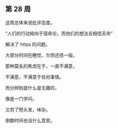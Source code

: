 ## 第 28 周

这周总体来说批评态度。

“人们的行动倾向于宿命论，而他们的想法去相信天命” 

解决了 https 的问题。

大部分时间在睡觉，欠债还债一般。

那种莫名的焦虑在于，一直不满意，

不满意，不满意于任何事情。

而分辨到底什么是无趣的，

像是一门学问。

又剪了短头发，味杂。

倒数时间也没什么意思。
